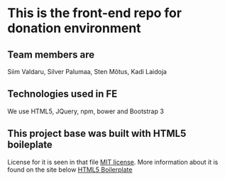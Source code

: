 

# This is the front-end repo for donation environment

## Team members are

Siim Valdaru, Silver Palumaa, Sten Mõtus, Kadi Laidoja

## Technologies used in FE

We use HTML5, JQuery, npm, bower and Bootstrap 3


## This project base was built with HTML5 boileplate

License for it is seen in that file [MIT license](LICENSE.txt).
More information about it is found on the site below
[HTML5 Boilerplate](https://html5boilerplate.com)
